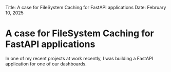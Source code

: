 Title: A case for FileSystem Caching for FastAPI applications
Date: February 10, 2025
# A case for FileSystem Caching for FastAPI applications

In one of my recent projects at work recently, I was building a FastAPI application for one of our dashboards. 
